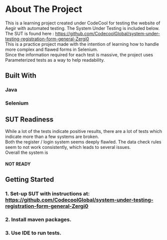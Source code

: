 # About The Project
This is a learning project created under CodeCool for testing the website of Aegir with automated testing. The System Under Testing is included below. \
The SUT is found here : https://github.com/CodecoolGlobal/system-under-testing-registration-form-general-Zergi0 \
This is a practice project made with the intention of learning how to handle more complex and flawed forms in Selenium. \
Since the information required for each test is massive, the project uses Parameterized tests as a way to help readability. 

## Built With
### Java
### Selenium

## SUT Readiness
While a lot of the tests indicate positive results, there are a lot of tests which indicate more than a few systems are broken. \
Both the register / login system seems deeply flawled. The data check rules seem to not work consistently, which leads to several issues. \
Overall the system is
#### NOT READY

## Getting Started

### 1. Set-up SUT with instructions at: https://github.com/CodecoolGlobal/system-under-testing-registration-form-general-Zergi0

### 2. Install maven packages.

### 3. Use IDE to run tests.
